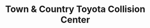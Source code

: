 ---
title: "Town & Country Toyota Collision Center"
url: /charlotte/town-and-country-toyota-collision-center/
shop: car repair
---
